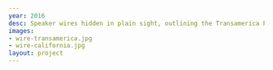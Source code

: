 ```yaml
---
year: 2016
desc: Speaker wires hidden in plain sight, outlining the Transamerica Pyramid and California.
images:
- wire-transamerica.jpg
- wire-california.jpg
layout: project
---
```

